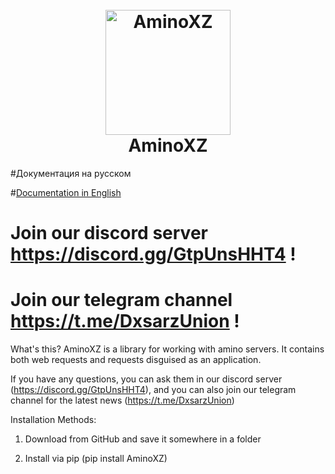 
<h1 align="center">
  <br>
  <a href="https://github.com/xXxCLOTIxXx/AminoXZ"><img src="https://user-images.githubusercontent.com/88231084/176066432-6c9015b4-f683-42ed-a471-1f8c9b477ca1.png" alt="AminoXZ" width="200"></a>
  <br>
  AminoXZ
  <br>
</h1>


#Документация на русском

#<a href='https://teletype.in/@xsarz/G57F7_R4Qtc'>Documentation in English</a>

# Join our discord server https://discord.gg/GtpUnsHHT4 !

# Join our telegram channel https://t.me/DxsarzUnion !

What's this? AminoXZ is a library for working with amino servers. It contains both web requests and requests disguised as an application.

If you have any questions, you can ask them in our discord server (https://discord.gg/GtpUnsHHT4), and you can also join our telegram channel for the latest news (https://t.me/DxsarzUnion)


Installation Methods:

1) Download from GitHub and save it somewhere in a folder

2) Install via pip (pip install AminoXZ)
